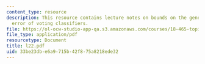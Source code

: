 ```yaml
---
content_type: resource
description: This resource contains lecture notes on bounds on the generalization
  error of voting classifiers.
file: https://ol-ocw-studio-app-qa.s3.amazonaws.com/courses/18-465-topics-in-statistics-statistical-learning-theory-spring-2007/33be23dbe6a9715b42f875a8218ede32_l22.pdf
file_type: application/pdf
resourcetype: Document
title: l22.pdf
uid: 33be23db-e6a9-715b-42f8-75a8218ede32
---
```

